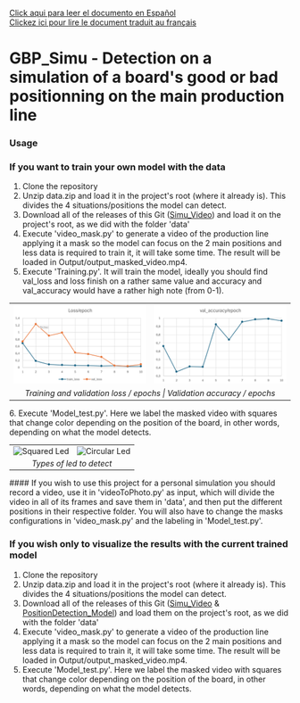 [Click aqui para leer el documento en Español](es_README.md)  
[Clickez ici pour lire le document traduit au français](fr_README.md)

# GBP_Simu - Detection on a simulation of a board's good or bad positionning on the main production line

### Usage
### If you want to train your own model with the data
1. Clone the repository  
2. Unzip data.zip and load it in the project's root (where it already is). This divides the 4 situations/positions the model can detect.  
3. Download all of the releases of this Git ([Simu_Video](https://github.com/IsmaTIBU/GBP_Simu/releases/tag/Simu_Video)) and load it on the project's root, as we did with the folder 'data'  
4. Execute 'video_mask.py' to generate a video of the production line applying it a mask so the model can focus on the 2 main positions and less data is required to train it, it will take some time. The result will be loaded in Output/output_masked_video.mp4.  
5. Execute 'Training.py'. It will train the model, ideally you should find val_loss and loss finish on a rather same value and accuracy and val_accuracy would have a rather high note (from 0-1).  
<table>
<tr>
<td><img src="README_images/loss.png" width="300"/></td>
<td><img src="README_images/val_accuracy.png" width="300"/></td>
</tr>
<tr>
<td colspan="2" align="center"><em>Training and validation loss / epochs | Validation accuracy / epochs</em></td>
</tr>
</table>
6. Execute 'Model_test.py'. Here we label the masked video with squares that change color depending on the position of the board, in other words, depending on what the model detects.  
<table>
<tr>
<td><img src="images/squaredLed.jpg" alt="Squared Led" width="300"/></td>
<td><img src="images/circularLed.jpg" alt="Circular Led" width="300"/></td>
</tr>
<tr>
<td colspan="2" align="center"><em>Types of led to detect</em></td>
</tr>
</table>
#### If you wish to use this project for a personal simulation you should record a video, use it in 'videoToPhoto.py' as input, which will divide the video in all of its frames and save them in 'data', and then put the different positions in their respective folder. You will also have to change the masks configurations in 'video_mask.py' and the labeling in 'Model_test.py'.   

### If you wish only to visualize the results with the current trained model  
1. Clone the repository
2. Unzip data.zip and load it in the project's root (where it already is). This divides the 4 situations/positions the model can detect.
3. Download all of the releases of this Git ([Simu_Video](https://github.com/IsmaTIBU/GBP_Simu/releases/tag/Simu_Video) & [PositionDetection_Model](https://github.com/IsmaTIBU/GBP_Simu/releases/tag/PosiotionDetection_Model)) and load them on the project's root, as we did with the folder 'data'  
4. Execute 'video_mask.py' to generate a video of the production line applying it a mask so the model can focus on the 2 main positions and less data is required to train it, it will take some time. The result will be loaded in Output/output_masked_video.mp4.  
5. Execute 'Model_test.py'. Here we label the masked video with squares that change color depending on the position of the board, in other words, depending on what the model detects.

